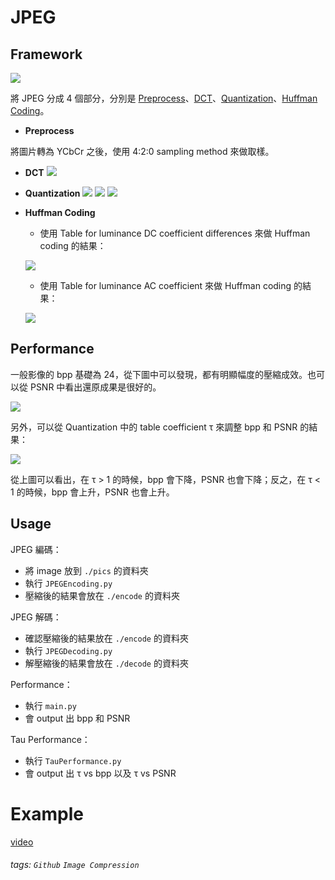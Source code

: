 # JPEG

## Framework

![](https://i.imgur.com/PWbTtZt.png)

將 JPEG 分成 4 個部分，分別是 [Preprocess](https://github.com/patrick0314/JPEG/blob/main/Preprocess.py)、[DCT](https://github.com/patrick0314/JPEG/blob/main/DCT.py)、[Quantization](https://github.com/patrick0314/JPEG/blob/main/Quantize.py)、[Huffman Coding](https://github.com/patrick0314/JPEG/blob/main/Huffman.py)。

* **Preprocess**

將圖片轉為 YCbCr 之後，使用 4:2:0 sampling method 來做取樣。

* **DCT**
    ![](https://i.imgur.com/tBSLWmJ.jpg)

* **Quantization**
    ![](https://i.imgur.com/IhkbJ1b.png)
    ![](https://i.imgur.com/7UWKsSb.png)
    ![](https://i.imgur.com/10YzNsp.png)

* **Huffman Coding**
    * 使用 Table for luminance DC coefficient differences 來做 Huffman coding 的結果：
    
    ![](https://i.imgur.com/tVCGMqi.jpg)

    
    * 使用 Table for luminance AC coefficient 來做 Huffman coding 的結果：

    ![](https://i.imgur.com/fYwyq1Z.jpg)



## Performance

一般影像的 bpp 基礎為 24，從下圖中可以發現，都有明顯幅度的壓縮成效。也可以從 PSNR 中看出還原成果是很好的。

![](https://i.imgur.com/49eXxU9.jpg)


另外，可以從 Quantization 中的 table coefficient τ 來調整 bpp 和 PSNR 的結果：

![](https://i.imgur.com/ofmvcoA.png)

從上圖可以看出，在 τ > 1 的時候，bpp 會下降，PSNR 也會下降；反之，在 τ < 1 的時候，bpp 會上升，PSNR 也會上升。

## Usage

JPEG 編碼：

* 將 image 放到 `./pics` 的資料夾
* 執行 `JPEGEncoding.py`
* 壓縮後的結果會放在 `./encode` 的資料夾

JPEG 解碼：

* 確認壓縮後的結果放在 `./encode` 的資料夾
* 執行 `JPEGDecoding.py`
* 解壓縮後的結果會放在 `./decode` 的資料夾

Performance：

* 執行 `main.py`
* 會 output 出 bpp 和 PSNR

Tau Performance：

* 執行 `TauPerformance.py`
* 會 output 出 τ vs bpp 以及 τ vs PSNR

# Example

[video](https://www.youtube.com/watch?v=t0olBLgmxXc&ab_channel=0314Patrick)





###### tags: `Github` `Image Compression`
